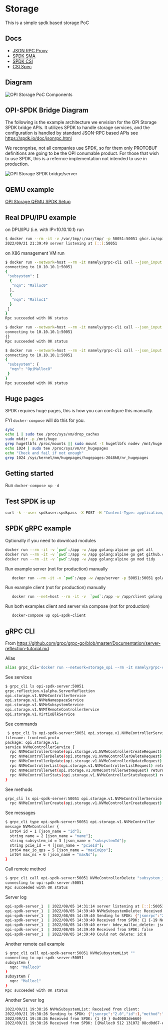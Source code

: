 # Storage

This is a simple spdk based storage PoC

## Docs

* [JSON RPC Proxy](https://spdk.io/doc/jsonrpc_proxy.html)
* [SPDK SMA](https://github.com/spdk/spdk/tree/master/python/spdk/sma)
* [SPDK CSI](https://github.com/spdk/spdk-csi/blob/master/deploy/spdk/Dockerfile)
* [CSI Spec](https://github.com/container-storage-interface/spec/blob/master/spec.md)

## Diagram

![OPI Storage PoC Components](OPI-Storage-Layers-Detailed.png)

## OPI-SPDK Bridge Diagram

The following is the example architecture we envision for the OPI Storage
SPDK bridge APIs. It utilizes SPDK to handle storage services,
and the configuration is handled by standard JSON-RPC based APIs
see <https://spdk.io/doc/jsonrpc.html>

We recongnise, not all companies use SPDK, so for them only PROTOBUF definitions
are going to be the OPI conumable product. For those that wish to use SPDK, this
is a refernce implementation not intended to use in production.

![OPI Storage SPDK bridge/server](OPI-storage-SPDK-bridge.png)

## QEMU example

[OPI Storage QEMU SPDK Setup](qemu_spdk_setup.md)

## Real DPU/IPU example

on DPU/IPU (i.e. with IP=10.10.10.1) run

```bash
$ docker run --rm -it -v /var/tmp/:/var/tmp/ -p 50051:50051 ghcr.io/opiproject/opi-storage-server:main
2022/09/21 21:39:49 server listening at [::]:50051
```

on X86 management VM run

```bash
$ docker run --network=host --rm -it namely/grpc-cli call --json_input --json_output 10.10.10.1:50051 NVMeSubsystemList "{}"
connecting to 10.10.10.1:50051
{
 "subsystem": [
  {
   "nqn": "Malloc0"
  },
  {
   "nqn": "Malloc1"
  }
 ]
}
Rpc succeeded with OK status

$ docker run --network=host --rm -it namely/grpc-cli call --json_input --json_output 10.10.10.1:50051 NVMeSubsystemCreate "{'subsystem' : {'nqn' : 'OpiMalloc8'} }"
connecting to 10.10.10.1:50051
{}
Rpc succeeded with OK status

$ docker run --network=host --rm -it namely/grpc-cli call --json_input --json_output 10.10.10.1:50051 NVMeSubsystemGet "{'nqn': '8'}"
connecting to 10.10.10.1:50051
{
 "subsystem": {
  "nqn": "OpiMalloc8"
 }
}
Rpc succeeded with OK status
```

## Huge pages

SPDK requires huge pages, this is how you can configure this manually.

FYI `docker-compose` will do this for you.

```bash
sync
echo 1 | sudo tee /proc/sys/vm/drop_caches
sudo mkdir -p /mnt/huge
grep hugetlbfs /proc/mounts || sudo mount -t hugetlbfs nodev /mnt/huge
echo 1024 | sudo tee /proc/sys/vm/nr_hugepages
echo "Check and fail if not enough"
grep 1024 /sys/kernel/mm/hugepages/hugepages-2048kB/nr_hugepages
```

## Getting started

Run `docker-compose up -d`

## Test SPDK is up

```bash
curl -k --user spdkuser:spdkpass -X POST -H "Content-Type: application/json" -d '{"id": 1, "method": "bdev_get_bdevs", "params": {"name": "Malloc0"}}' http://127.0.0.1:9009/
```

## SPDK gRPC example

Optionally if you need to download modules

```bash
docker run --rm -it -v `pwd`:/app -w /app golang:alpine go get all
docker run --rm -it -v `pwd`:/app -w /app golang:alpine go get github.com/opiproject/opi-api/storage/proto@main
docker run --rm -it -v `pwd`:/app -w /app golang:alpine go mod tidy
```

Run example server (not for production) manually

```bash
   docker run --rm -it -v `pwd`:/app -w /app/server -p 50051:50051 golang:alpine go run jsonrpc.go frontend.go backend.go middleend.go server.go
```

Run example client (not for production) manually

```bash
   docker run --net=host --rm -it -v  `pwd`:/app -w /app/client golang:alpine go run frontend.go backend.go middleend.go client.go
```

Run both examples client and server via compose (not for production)

```bash
   docker-compose up opi-spdk-client
```

## gRPC CLI

From <https://github.com/grpc/grpc-go/blob/master/Documentation/server-reflection-tutorial.md>

Alias

```bash
alias grpc_cli='docker run --network=storage_opi --rm -it namely/grpc-cli'
```

See services

```bash
$ grpc_cli ls opi-spdk-server:50051
grpc.reflection.v1alpha.ServerReflection
opi.storage.v1.NVMeControllerService
opi.storage.v1.NVMeNamespaceService
opi.storage.v1.NVMeSubsystemService
opi.storage.v1.NVMfRemoteControllerService
opi.storage.v1.VirtioBlkService
```

See commands

```bash
 $ grpc_cli ls opi-spdk-server:50051 opi.storage.v1.NVMeControllerService -l
filename: frontend.proto
package: opi.storage.v1;
service NVMeControllerService {
  rpc NVMeControllerCreate(opi.storage.v1.NVMeControllerCreateRequest) returns (opi.storage.v1.NVMeControllerCreateResponse) {}
  rpc NVMeControllerDelete(opi.storage.v1.NVMeControllerDeleteRequest) returns (opi.storage.v1.NVMeControllerDeleteResponse) {}
  rpc NVMeControllerUpdate(opi.storage.v1.NVMeControllerUpdateRequest) returns (opi.storage.v1.NVMeControllerUpdateResponse) {}
  rpc NVMeControllerList(opi.storage.v1.NVMeControllerListRequest) returns (opi.storage.v1.NVMeControllerListResponse) {}
  rpc NVMeControllerGet(opi.storage.v1.NVMeControllerGetRequest) returns (opi.storage.v1.NVMeControllerGetResponse) {}
  rpc NVMeControllerStats(opi.storage.v1.NVMeControllerStatsRequest) returns (opi.storage.v1.NVMeControllerStatsResponse) {}
}
```

See methods

```bash
grpc_cli ls opi-spdk-server:50051 opi.storage.v1.NVMeControllerService.NVMeControllerCreate -l
  rpc NVMeControllerCreate(opi.storage.v1.NVMeControllerCreateRequest) returns (opi.storage.v1.NVMeControllerCreateResponse) {}
```

See messages

```bash
$ grpc_cli type opi-spdk-server:50051 opi.storage.v1.NVMeController
message NVMeController {
  int64 id = 1 [json_name = "id"];
  string name = 2 [json_name = "name"];
  string subsystem_id = 3 [json_name = "subsystemId"];
  string pcie_id = 4 [json_name = "pcieId"];
  int64 max_io_qps = 5 [json_name = "maxIoQps"];
  int64 max_ns = 6 [json_name = "maxNs"];
}
```

Call remote method

```bash
$ grpc_cli call opi-spdk-server:50051 NVMeControllerDelete "subsystem_id: 8"
connecting to opi-spdk-server:50051
Rpc succeeded with OK status
```

Server log

```bash
opi-spdk-server_1  | 2022/08/05 14:31:14 server listening at [::]:50051
opi-spdk-server_1  | 2022/08/05 14:39:40 NVMeSubsystemDelete: Received from client: id:8
opi-spdk-server_1  | 2022/08/05 14:39:40 Sending to SPDK: {"jsonrpc":"2.0","id":1,"method":"bdev_malloc_delete","params":{"name":"OpiMalloc8"}}
opi-spdk-server_1  | 2022/08/05 14:39:40 Received from SPDK: {1 {-19 No such device} 0xc000029f4e}
opi-spdk-server_1  | 2022/08/05 14:39:40 error: bdev_malloc_delete: json response error: No such device
opi-spdk-server_1  | 2022/08/05 14:39:40 Received from SPDK: false
opi-spdk-server_1  | 2022/08/05 14:39:40 Could not delete: id:8
```

Another remote call example

```bash
$ grpc_cli call opi-spdk-server:50051 NVMeSubsystemList ""
connecting to opi-spdk-server:50051
subsystem {
  nqn: "Malloc0"
}
subsystem {
  nqn: "Malloc1"
}
Rpc succeeded with OK status
```

Another Server log

```bash
2022/09/21 19:38:26 NVMeSubsystemList: Received from client:
2022/09/21 19:38:26 Sending to SPDK: {"jsonrpc":"2.0","id":1,"method":"bdev_get_bdevs"}
2022/09/21 19:38:26 Received from SPDK: {1 {0 } 0x40003de660}
2022/09/21 19:38:26 Received from SPDK: [{Malloc0 512 131072 08cd0d67-eb57-41c2-957b-585faed7d81a} {Malloc1 512 131072 78c4b40f-dd16-42c1-b057-f95c11db7aaf}]
```
